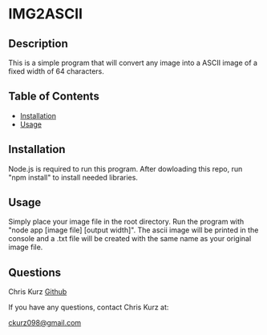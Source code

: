 

# IMG2ASCII

## Description
This is a simple program that will convert any image into a ASCII image of a fixed width of 64 characters. 



## Table of Contents  
    
* [Installation](#installation)
* [Usage](#usage) 

## Installation
Node.js is required to run this program. After dowloading this repo, run "npm install" to install needed libraries.
         

## Usage
Simply place your image file in the root directory. Run the program with "node app [image file] [output width]". The ascii image will be printed in the console and a .txt file will be created with the same name as your original image file.
           
## Questions
Chris Kurz              [Github](https://github.com/chriskurz098)

If you have any questions, contact Chris Kurz at:

[ckurz098@gmail.com](mailto:ckurz098@gmail.com)


